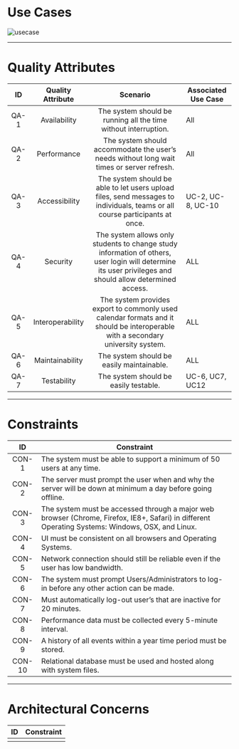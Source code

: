 # Use Cases
![usecase](https://user-images.githubusercontent.com/32312941/49491222-4fba0380-f821-11e8-9dfd-dbcf72a73786.PNG)


---
# Quality Attributes
| ID   |    Quality Attribute       |  Scenario    |    Associated Use Case   |
|:-------------:|:-------------:|:-------------:|-------------|
| QA-1 |  Availability  | The system should be running all the time without interruption. | All |
| QA-2 |  Performance   | The system should accommodate the user’s needs without long wait times or server refresh. | All |
| QA-3 |  Accessibility | The system should be able to let users upload files, send messages to individuals, teams or all course participants at once.  | UC-2, UC-8, UC-10 |
| QA-4 |  Security  | The system allows only students to change study information of others, user login will determine its user privileges and should allow determined access.  | ALL |
| QA-5 | Interoperability | The system provides export to commonly used calendar formats and it should be interoperable with a secondary university system. | ALL |
| QA-6 | Maintainability |  The system should be easily maintainable. | ALL |
| QA-7 |  Testability | The system should be easily testable. | UC-6, UC7, UC12 | 

---
# Constraints
| ID   | Constraint          |
|:-------------:|-------------|
| CON-1 | The system must be able to support a minimum of 50 users at any time. |
| CON-2 | The server must prompt the user when and why the server will be down at minimum a day before going offline. |
| CON-3 | The system must be accessed through a major web browser (Chrome, Firefox, IE8+, Safari) in different Operating Systems: Windows, OSX, and Linux. |
| CON-4 | UI must be consistent on all browsers and Operating Systems. |
| CON-5 | Network connection should still be reliable even if the user has low bandwidth. |
| CON-6 | The system must prompt Users/Administrators to log-in before any other action can be made. |
| CON-7 | Must automatically log-out user’s that are inactive for 20 minutes. |
| CON-8 | Performance data must be collected every 5-minute interval. |
| CON-9 | A history of all events within a year time period must be stored. |
| CON-10 | Relational database must be used and hosted along with system files. |

---
# Architectural Concerns
| ID        | Constraint          |
|:-------------:|-------------|
|  |  |
